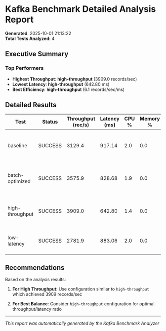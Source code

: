 # Kafka Benchmark Detailed Analysis Report

**Generated**: 2025-10-01 21:13:22  
**Total Tests Analyzed**: 4

## Executive Summary

### Top Performers

- **Highest Throughput**: **high-throughput** (3909.0 records/sec)
- **Lowest Latency**: **high-throughput** (642.80 ms)
- **Best Efficiency**: **high-throughput** (6.1 records/sec/ms)

## Detailed Results

| Test | Status | Throughput (rec/s) | Latency (ms) | CPU % | Memory % | Config Highlights |
|------|--------|-------------------|--------------|-------|----------|-------------------|
| baseline | SUCCESS | 3129.4 | 917.14 | 2.0 | 0.0 | Batch: 16384, Linger: 0ms, Compression: none |
| batch-optimized | SUCCESS | 3575.9 | 828.68 | 1.9 | 0.0 | Batch: 65536, Linger: 10ms, Compression: none |
| high-throughput | SUCCESS | 3909.0 | 642.80 | 1.4 | 0.0 | Batch: 131072, Linger: 25ms, Compression: none |
| low-latency | SUCCESS | 2781.9 | 883.06 | 2.0 | 0.0 | Batch: 8192, Linger: 0ms, Compression: none |


## Recommendations

Based on the analysis results:

1. **For High Throughput**: Use configuration similar to `high-throughput` which achieved 3909 records/sec

3. **For Best Balance**: Consider `high-throughput` configuration for optimal throughput/latency ratio



---
*This report was automatically generated by the Kafka Benchmark Analyzer*
